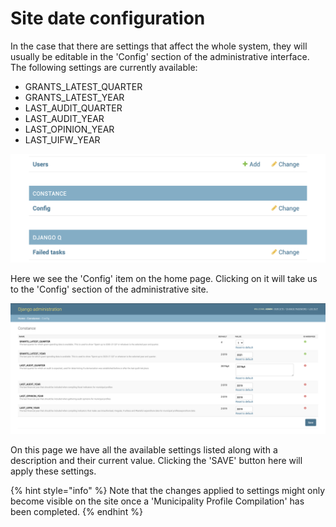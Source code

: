 # Site date configuration

In the case that there are settings that affect the whole system, they will usually be editable in the 'Config' section of the administrative interface. The following settings are currently available:

* GRANTS\_LATEST\_QUARTER
* GRANTS\_LATEST\_YEAR
* LAST\_AUDIT\_QUARTER
* LAST\_AUDIT\_YEAR
* LAST\_OPINION\_YEAR
* LAST\_UIFW\_YEAR

![](../.gitbook/assets/screenshot-2020-12-22-at-09.23.37.png)

Here we see the 'Config' item on the home page. Clicking on it will take us to the 'Config' section of the administrative site.

![](../.gitbook/assets/screenshot-2020-12-22-at-09.23.21.png)

On this page we have all the available settings listed along with a description and their current value. Clicking the 'SAVE' button here will apply these settings.

{% hint style="info" %}
Note that the changes applied to settings might only become visible on the site once a 'Municipality Profile Compilation' has been completed.
{% endhint %}

